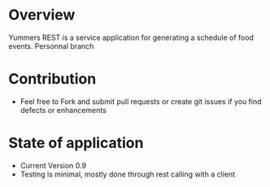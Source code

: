 # Overview

Yummers REST is a service application for generating a schedule of food events. Personnal branch

# Contribution
- Feel free to Fork and submit pull requests or create git issues if you find defects or enhancements

# State of application
- Current Version 0.9
- Testing is minimal, mostly done through rest calling with a client
